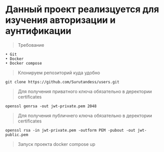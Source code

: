 # Данный проект реализцуется для изучения авторизации и аунтификации


>Требование
 
    • Git
    • Docker
    • Docker compose
    
>Клонируем репозиторий куда удобно

    git clone https://github.com/Surutandess/users.git

> Для получения приватного ключа обязательно в деректории certificates
    
    openssl genrsa -out jwt-private.pem 2048

> Для получения публичнего ключа обязательно в деректории certificates
    
    openssl rsa -in jwt-private.pem -outform PEM -pubout -out jwt-public.pem

>Запуск проекта
    docker compose up
